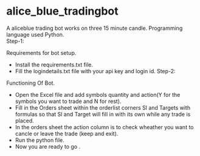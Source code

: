 # alice_blue_tradingbot
A aliceblue trading bot works on three 15 minute candle. Programming language used Python.  
Step-1:


Requirements for bot setup.

- Install the requirements.txt file.
- Fill the logindetails.txt file with your api key and login id.
Step-2:

 Functioning Of Bot.

- Open the Excel file and add symbols quantity and action(Y for the symbols you want to trade and N for rest).
- Fill in the Orders sheet within the orderlist corners Sl and Targets with formulas so that Sl and Target will fill in with its own while any trade is placed.
- In the orders sheet the action column is to check wheather you want to cancle or leave the trade (keep and exit).
- Run the python file.
- Now you are ready to go .
